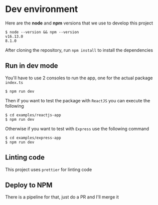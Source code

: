 # Dev environment

Here are the **node** and **npm** versions that we use to develop this project

```shell
$ node --version && npm --version
v16.13.0
8.1.0
```

After cloning the repository, run `npm install` to install the dependencies

## Run in dev mode

You'll have to use 2 consoles to run the app, one for the actual package `index.ts`

```shell
$ npm run dev
```

Then if you want to test the package with `ReactJS` you can execute the following

```shell
$ cd examples/reactjs-app
$ npm run dev
```

Otherwise if you want to test with `Express` use the following command

```shell
$ cd examples/express-app
$ npm run dev
```

## Linting code

This project uses `prettier` for linting code

## Deploy to NPM

There is a pipeline for that, just do a PR and I'll merge it
